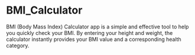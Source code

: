 # BMI_Calculator
BMI (Body Mass Index) Calculator app is a simple and effective tool to help you quickly check your BMI. By entering your height and weight, the calculator instantly provides your BMI value and a corresponding health category.

